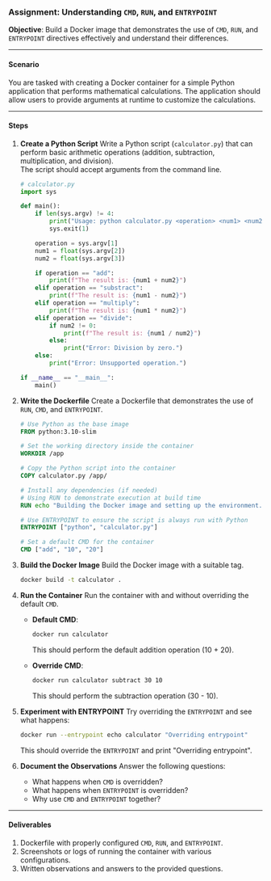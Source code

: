 ### **Assignment: Understanding `CMD`, `RUN`, and `ENTRYPOINT`**

**Objective**: Build a Docker image that demonstrates the use of `CMD`, `RUN`, and `ENTRYPOINT` directives effectively and understand their differences.

---

#### **Scenario**
You are tasked with creating a Docker container for a simple Python application that performs mathematical calculations. The application should allow users to provide arguments at runtime to customize the calculations.

---

#### **Steps**

1. **Create a Python Script**
   Write a Python script (`calculator.py`) that can perform basic arithmetic operations (addition, subtraction, multiplication, and division).  
   The script should accept arguments from the command line.

   ```python
   # calculator.py
   import sys

   def main():
       if len(sys.argv) != 4:
           print("Usage: python calculator.py <operation> <num1> <num2>")
           sys.exit(1)

       operation = sys.argv[1]
       num1 = float(sys.argv[2])
       num2 = float(sys.argv[3])

       if operation == "add":
           print(f"The result is: {num1 + num2}")
       elif operation == "substract":
           print(f"The result is: {num1 - num2}")
       elif operation == "multiply":
           print(f"The result is: {num1 * num2}")
       elif operation == "divide":
           if num2 != 0:
               print(f"The result is: {num1 / num2}")
           else:
               print("Error: Division by zero.")
       else:
           print("Error: Unsupported operation.")

   if __name__ == "__main__":
       main()
   ```

2. **Write the Dockerfile**
   Create a Dockerfile that demonstrates the use of `RUN`, `CMD`, and `ENTRYPOINT`.

   ```dockerfile
   # Use Python as the base image
   FROM python:3.10-slim

   # Set the working directory inside the container
   WORKDIR /app

   # Copy the Python script into the container
   COPY calculator.py /app/

   # Install any dependencies (if needed)
   # Using RUN to demonstrate execution at build time
   RUN echo "Building the Docker image and setting up the environment..."

   # Use ENTRYPOINT to ensure the script is always run with Python
   ENTRYPOINT ["python", "calculator.py"]

   # Set a default CMD for the container
   CMD ["add", "10", "20"]
   ```

3. **Build the Docker Image**
   Build the Docker image with a suitable tag.

   ```bash
   docker build -t calculator .
   ```

4. **Run the Container**
   Run the container with and without overriding the default `CMD`.

   - **Default CMD**:
     ```bash
     docker run calculator
     ```
     This should perform the default addition operation (10 + 20).

   - **Override CMD**:
     ```bash
     docker run calculator subtract 30 10
     ```
     This should perform the subtraction operation (30 - 10).

5. **Experiment with ENTRYPOINT**
   Try overriding the `ENTRYPOINT` and see what happens:

   ```bash
   docker run --entrypoint echo calculator "Overriding entrypoint"
   ```
   This should override the `ENTRYPOINT` and print "Overriding entrypoint".

6. **Document the Observations**
   Answer the following questions:
   - What happens when `CMD` is overridden?
   - What happens when `ENTRYPOINT` is overridden?
   - Why use `CMD` and `ENTRYPOINT` together?

---

#### **Deliverables**
1. Dockerfile with properly configured `CMD`, `RUN`, and `ENTRYPOINT`.
2. Screenshots or logs of running the container with various configurations.
3. Written observations and answers to the provided questions.


